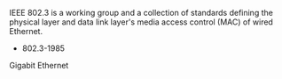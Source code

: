IEEE 802.3 is a working group and a collection of standards defining the physical layer and data link layer's media access control (MAC) of wired Ethernet.






* 802.3-1985






Gigabit Ethernet